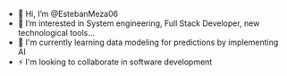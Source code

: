 - 👋 Hi, I’m @EstebanMeza06
- 👀 I’m interested in System engineering, Full Stack Developer, new technological tools...
- 🌱 I'm currently learning data modeling for predictions by implementing AI
- ⚡ I'm looking to collaborate in software development
<!---
EstebanMeza06/EstebanMeza06 is a ✨ special ✨ repository because its `README.md` (this file) appears on your GitHub profile.
You can click the Preview link to take a look at your changes.
--->
